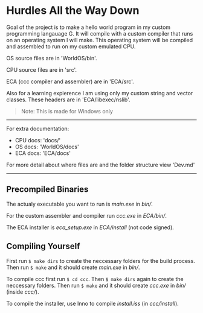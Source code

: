 # Hurdles All the Way Down

Goal of the project is to make a hello world program in my custom programming langauage G. It will compile with a custom compiler that runs on an operating system I will make. This operating system will be compiled and assembled to run on my custom emulated CPU.

OS source files are in 'WorldOS/bin'.

CPU source files are in 'src'.

ECA (ccc compiler and assembler) are in 'ECA/src'.

Also for a learning expierence I am using only my custom string and vector classes. These headers are in 'ECA/libexec/nslib'.

> Note: This is made for Windows only

___

For extra documentation:

- CPU docs: 'docs/'
- OS docs: 'WorldOS/docs'
- ECA docs: 'ECA/docs'

For more detail about where files are and the folder structure view 'Dev.md'

___

## Precompiled Binaries

The actualy executable you want to run is *main.exe* in *bin/*.

For the custom assembler and compiler run *ccc.exe* in *ECA/bin/*.

The ECA installer is *eca_setup.exe* in *ECA/install* (not code signed).

## Compiling Yourself

First run `$ make dirs` to create the neccessary folders for the build process. Then run `$ make` and it should create *main.exe* in *bin/*.

To compile ccc first run `$ cd ccc`. Then `$ make dirs` again to create the neccessary folders. Then run `$ make` and it should create *ccc.exe* in *bin/* (inside *ccc/*).

To compile the installer, use Inno to compile *install.iss* (in *ccc/install*).
